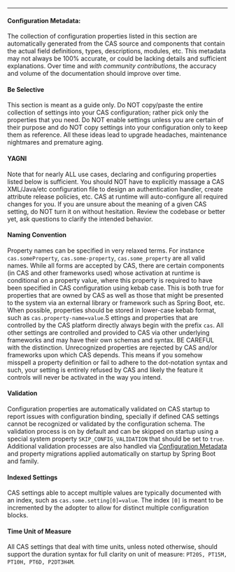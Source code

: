<hr>

#### Configuration Metadata:

The collection of configuration properties listed in this section are automatically generated from the CAS source and components that contain the actual field definitions, types, descriptions, modules, etc. This metadata may not always be 100% accurate, or could be lacking details and sufficient explanations. Over time and *with community contributions*, the accuracy and volume of the documentation should improve over time.

#### Be Selective

This section is meant as a guide only. Do NOT copy/paste the entire collection of settings into your CAS configuration; rather pick only the properties that you need. Do NOT enable settings unless you are certain of their purpose and do NOT copy settings into your configuration only to keep them as reference. All these ideas lead to upgrade headaches, maintenance nightmares and premature aging.

#### YAGNI

Note that for nearly ALL use cases, declaring and configuring properties listed below is sufficient. You should NOT have to explicitly massage a CAS XML/Java/etc configuration file to design an authentication handler, create attribute release policies, etc. CAS at runtime will auto-configure all required changes for you. If you are unsure about the meaning of a given CAS setting, do NOT turn it on without hesitation. Review the codebase or better yet, ask questions to clarify the intended behavior.

#### Naming Convention

Property names can be specified in very relaxed terms. For instance `cas.someProperty`, `cas.some-property`, `cas.some_property` are all valid names. While all forms are accepted by CAS, there are certain components (in CAS and other frameworks used) whose activation at runtime is conditional on a property value, where this property is required to have been specified in CAS configuration using kebab case. This is both true for properties that are owned by CAS as well as those that might be presented to the system via an external library or framework such as Spring Boot, etc. When possible, properties should be stored in 
lower-case kebab format, such as `cas.property-name=value`.S ettings and properties that are controlled by the CAS platform directly always begin with the prefix `cas`. All other settings are controlled and provided to CAS via other underlying frameworks and may have their own schemas and syntax. BE CAREFUL with the distinction. Unrecognized properties are rejected by CAS and/or frameworks upon which CAS depends. This means if you somehow misspell a property definition or fail to adhere to the dot-notation syntax and such, your setting is entirely refused by CAS and likely the feature it controls will never be activated in the way you intend.

#### Validation

Configuration properties are automatically validated on CAS startup to report issues with configuration binding, specially if defined CAS settings cannot be recognized or validated by the configuration schema. The validation process is on by default and can be skipped on startup using a special system property `SKIP_CONFIG_VALIDATION` that should be set to `true`. Additional validation processes are also handled via <a href="/{{version}}/configuration/Configuration-Metadata-Repository.html">Configuration Metadata</a> and property migrations applied automatically on startup by Spring Boot and family.

#### Indexed Settings

CAS settings able to accept multiple values are typically documented with an index, such as `cas.some.setting[0]=value`. The index `[0]` is meant to be incremented by the adopter to allow for distinct multiple configuration blocks.

#### Time Unit of Measure

All CAS settings that deal with time units, unless noted otherwise, should support the duration syntax for full clarity on unit of measure: `PT20S, PT15M, PT10H, PT6D, P2DT3H4M`.
